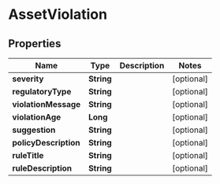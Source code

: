 

# AssetViolation


## Properties

| Name | Type | Description | Notes |
|------------ | ------------- | ------------- | -------------|
|**severity** | **String** |  |  [optional] |
|**regulatoryType** | **String** |  |  [optional] |
|**violationMessage** | **String** |  |  [optional] |
|**violationAge** | **Long** |  |  [optional] |
|**suggestion** | **String** |  |  [optional] |
|**policyDescription** | **String** |  |  [optional] |
|**ruleTitle** | **String** |  |  [optional] |
|**ruleDescription** | **String** |  |  [optional] |



